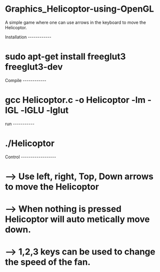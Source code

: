 # Graphics_Helicoptor-using-OpenGL
A simple game where one can use arrows in the keyboard to move the Helicoptor.


Installation ------------
# sudo apt-get install freeglut3 freeglut3-dev


Compile ------------
# gcc Helicoptor.c -o Helicoptor -lm -lGL -lGLU -lglut


run -----------
# ./Helicoptor



Control ------------------
# --> Use left, right, Top, Down arrows to move the Helicoptor
# --> When nothing is pressed Helicoptor will auto metically move down.
# --> 1,2,3 keys can be used to change the speed of the fan.
 
